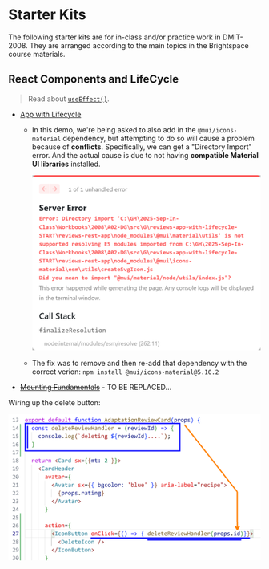 # Starter Kits

The following starter kits are for in-class and/or practice work in DMIT-2008. They are arranged according to the main topics in the Brightspace course materials.

## React Components and LifeCycle

> Read about [`useEffect()`](./useEffect.md).

- [App with Lifecycle](./reviews-app-with-lifecycle-START/README.md)
  - In this demo, we're being asked to also add in the `@mui/icons-material` dependency, but attempting to do so will cause a problem because of **conflicts**. Specifically, we can get a "Directory Import" error. And the actual cause is due to not having **compatible Material UI libraries** installed.
  
    ![](./img/directory_import_error.png)

  - The fix was to remove and then re-add that dependency with the correct verion: `npm install @mui/icons-material@5.10.2`
- [~~Mounting Fundamentals~~](./react-mounting-fundamentals-START/README.md) - TO BE REPLACED...

Wiring up the delete button:

![](./reviews-app-with-lifecycle-START/img/wire-up-delete-button.png)
